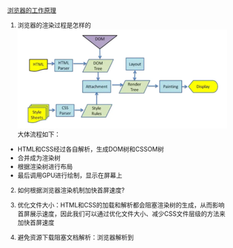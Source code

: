 [浏览器的工作原理](https://developer.mozilla.org/zh-CN/docs/Web/Performance/How_browsers_work)

1. 浏览器的渲染过程是怎样的
![alt text](./images/render.png)
大体流程如下：
- HTML和CSS经过各自解析，生成DOM树和CSSOM树
- 合并成为渲染树
- 根据渲染树进行布局
- 最后调用GPU进行绘制，显示在屏幕上

2. 如何根据浏览器渲染机制加快首屏速度?

  1. 优化文件大小：HTML和CSS的加载和解析都会阻塞渲染树的生成，从而影响首屏展示速度，因此我们可以通过优化文件大小、减少CSS文件层级的方法来加快首屏速度
  2. 避免资源下载阻塞文档解析：浏览器解析到<script>标签时，会阻塞文档解析，直到脚本执行完成，因此我们通常把<script>标签放在底部，或者加上defer、async来进行异步下载
  3. 采用ssr
  4. 预渲染pre-rendering

3. 即使频繁的触发dom操作，浏览器也不会频繁的执行渲染，浏览器会按照帧周期进行优化，合并多次更新操作以减少性能开销。

```js
setInterval(() => {
  document.body.style.backgroundColor = 
    document.body.style.backgroundColor === 'red' ? 'blue' : 'red';
}, 10)
```

4. 浏览器渲染时机的优化策略：

现代浏览器会在某些特定时机触发渲染，以保证性能和流畅性，同时避免不必要的频繁渲染：
  1. 任务完成后检查渲染需求：
    - 在宏任务执行完毕且微任务队列清空后，浏览器会检查页面是否标记为“需要更新”（dirty flag）；
    - 如果有更新需求，浏览器会立即触发渲染流程；
  2. 渲染合并优化：
    - 浏览器会将多个dom更新操作合并为一次渲染，以减少不必要的重排和重绘；
    - 这种优化称为布局合并或批量更新；
  3. 渲染帧周期：
    - 浏览器通常尝试以60fps（每帧16.66ms）的频率进行渲染；
    - 如果帧周期内任务队列空闲，浏览器会利用这个空闲时间触发渲染；

5. 事件循环执行流程与浏览器渲染

  1. 执行一个宏任务（同步代码，或者setTimeout完成后的回调）；
  2. 执行微任务队列中的所有任务；
  3. 如果主线程空闲，且有更新需求，则进行渲染；

6. 渲染发生的具体时机：

  1. 当前宏任务执行完毕：浏览器会先执行当前宏任务中的所有代码；
  2. 清空微任务队列：宏任务执行完毕后，浏览器会处理微任务队列（如promise.then等微任务）；
  3. 主线程空闲且允许渲染：如果此时没有更多的js任务需要执行，并且渲染任务被标记为需要更新，浏览器会进入渲染流程；

7. 渲染不会在以下情况下立即触发：

  1. js执行过程中：
    - 浏览器不会中断js执行去渲染页面（js执行和浏览器渲染是互斥的，互相阻塞）；
    - 连续的dom操作会被推迟到当前任务执行完后再渲染；
  2. 事件循环忙碌时：
    - 如果任务队列中有大量宏任务和微任务，渲染可能会被推迟到处理完毕（这样就会掉帧，在用户侧表现卡顿）；

8. 常见的渲染触发时机：

浏览器会在以下阶段尝试进行渲染：
  - 宏任务与微任务完成后：
    - 例如在setTimeout、requestAnimationFrame回调或其他事件回调执行完毕后；
  - 帧刷新周期到来时：
    - 浏览器会尝试每16.6ms渲染一次；
    - 如果上一帧更新后没有新的渲染任务，浏览器可能跳过帧的渲染；
  - 用户交互事件：如输入事件，滚动或窗口大小调整等
  - 显示属性变化：如display、visibility等；
  - 强制同步布局或重绘：
  可以通过访问会触发回流的属性，如offsetHeight等来强制浏览器执行布局或重绘。

9. 页面拿到资源后的流程

  - 解析css形成cssom；
  - 解析dom树形成dom tree；
  - 根据dom树和cssom树生成布局树（layout tree）;
  - 浏览器会讲布局树中的元素转换为绘制记录，记录每个元素的绘制顺序和绘制指令；
  - 合成（composite）：合成涂层，浏览器会将多个图层合成为最终的页面图像。如果开启了3d加速，浏览器会将图层上传到GPU，利用GPU的并行计算能力进行合成和渲染；

> 分层确实可以提高性能，但在内存管理方面成本较高，因此不应作为web性能优化策略过度使用。

10. 预加载扫描器

浏览器构建DOM树时，这个过程占用了主线程。同时，预加载扫描器会解析可用的内容并请求高优先级的资源，如css、js、web字体等，预加载扫描器使得我们不必等到解析器找到对外资源的引用时才去请求。他将在后台检索资源，而当主html解析器解析到要请求的资源时，它们可能已经在下载中了，或者已经被下载。预加载扫描器提供的优化减少了阻塞。

11. 构建CSSOM

构建CSSOM树是非常快的，创建CSSOM的总时间通常小于一次DNS查询所需的事件。
